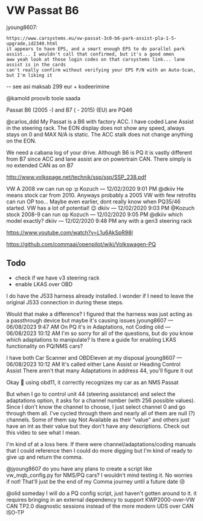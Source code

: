 # VW Passat B6


jyoung8607:
```
https://www.carsystems.eu/vw-passat-3c0-b6-park-assist-pla-1-5-upgrade,id2349.html
it appears to have EPS, and a smart enough EPS to do parallel park assist... I wouldn't call that confirmed, but it's a good omen 
aww yeah look at those login codes on that carsystems link... lane assist is in the cards
can't really confirm without verifying your EPS P/N with an Auto-Scan, but I'm liking it
```

-- see asi maksab 299 eur + kodeerimine

@kamold proovib toole saada

Passat B6 (2005 -) and B7 ( - 2015) (EU) are PQ46


@carlos_ddd My Passat is a B6 with factory ACC. I have coded Lane Assist in the steering rack. The EON display does not show any speed,  always stays on 0 and MAX N/A is static. The ACC stalk does not change anything on the EON.


We need a cabana log of your drive. Although B6 is PQ it is vastly different from B7 since ACC and lane assist are on powertrain CAN. There simply is no extended CAN as on B7


http://www.volkspage.net/technik/ssp/ssp/SSP_238.pdf


VW
A 2008 vw can run op :p
Kozuch — 12/02/2020 9:01 PM
@dkiiv He means stock car from 2010. Anyways probably a 2005 VW with few retrofits can run OP too... Maybe even earlier, dont really know when PQ35/46 started. VW has a lot of potential! 😉
dkiiv — 12/02/2020 9:03 PM
@Kozuch stock 2008-9 can run op
Kozuch — 12/02/2020 9:05 PM
@dkiiv which model exactly?
dkiiv — 12/02/2020 9:48 PM
any with a gen3 steering rack


https://www.youtube.com/watch?v=L1u6AkSpR98l


https://github.com/commaai/openpilot/wiki/Volkswagen-PQ



## Todo

- check if we have v3 steering rack
- enable LKAS over OBD 





I do have the J533 harness already installed. I wonder if I need to leave the original J533 connection in during these steps.

Would that make a difference? I figured that the harness was just acting as a passthrough device but maybe it's causing issues
jyoung8607 — 06/08/2023 9:47 AM
On PQ it's in Adaptations, not Coding
olid — 06/08/2023 10:12 AM
I'm so sorry for all of the questions, but do you know which adaptations to manipulate? Is there a guide for enabling LKAS functionality on PQ/NMS cars?

I have both Car Scanner and OBDEleven at my disposal 
jyoung8607 — 06/08/2023 10:12 AM
It's called either Lane Assist or Heading Control Assist
There aren't that many Adaptations in address 44, you'll figure it out


Okay 🙂 using obd11, it correctly recognizes my car as an NMS Passat

But when I go to control unit 44 (steering assistance) and select the adaptations option, it asks for a channel number (with 256 possible values). Since I don't know the channel to choose, I just select channel 0 and go through them all. I've cycled through them and nearly all of them are null (?) channels. Some of them say Not Available as their "value" and others just have an int as their value but they don't have any descriptions. Check out this video to see what I mean.

I'm kind of at a loss here. If there were channel/adaptations/coding manuals that I could reference then I could do more digging but I'm kind of ready to give up and return the comma.

@jyoung8607 do you have any plans to create a script like vw_mqb_config.py for NMS/PQ cars? I wouldn't mind testing it. No worries if not! That'll just be the end of my Comma journey until a future date 😢


@olid someday I will do a PQ config script, just haven't gotten around to it. it requires bringing in an external dependency to support KWP2000-over-VW CAN TP2.0 diagnostic sessions instead of the more modern UDS over CAN ISO-TP